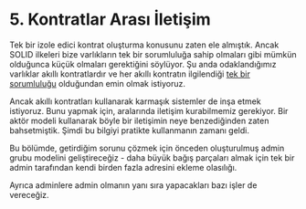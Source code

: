 # 5. Kontratlar Arası İletişim

Tek bir izole edici kontrat oluşturma konusunu zaten ele almıştık. Ancak SOLID ilkeleri bize varlıkların tek bir sorumluluğa sahip olmaları gibi mümkün olduğunca küçük olmaları gerektiğini söylüyor. Şu anda odaklandığımız varlıklar akıllı kontratlardır ve her akıllı kontratın ilgilendiği [tek bir sorumluluğu](https://en.wikipedia.org/wiki/Single-responsibility\_principle) olduğundan emin olmak istiyoruz.

Ancak akıllı kontratları kullanarak karmaşık sistemler de inşa etmek istiyoruz. Bunu yapmak için, aralarında iletişim kurabilmemiz gerekiyor. Bir aktör modeli kullanarak böyle bir iletişimin neye benzediğinden zaten bahsetmiştik. Şimdi bu bilgiyi pratikte kullanmanın zamanı geldi.

Bu bölümde, getirdiğim sorunu çözmek için önceden oluşturulmuş admin grubu modelini geliştireceğiz - daha büyük bağış parçaları almak için tek bir admin tarafından kendi birden fazla adresini ekleme olasılığı.

Ayrıca adminlere admin olmanın yanı sıra yapacakları bazı işler de vereceğiz.

